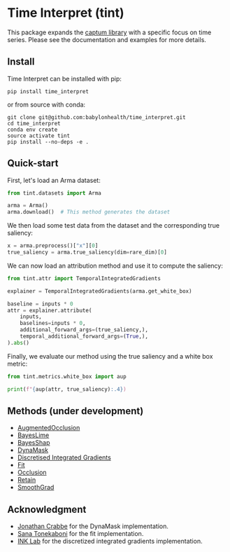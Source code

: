 # Time Interpret (tint)

This package expands the [captum library](https://captum.ai) with a specific 
focus on time series. Please see the documentation and examples for more details.

## Install

Time Interpret can be installed with pip:

```shell script
pip install time_interpret
```

or from source with conda:

```shell script
git clone git@github.com:babylonhealth/time_interpret.git
cd time_interpret
conda env create
source activate tint
pip install --no-deps -e .
```


## Quick-start

First, let's load an Arma dataset:

```python
from tint.datasets import Arma

arma = Arma()
arma.download()  # This method generates the dataset
```

We then load some test data from the dataset and the
corresponding true saliency:

```python
x = arma.preprocess()["x"][0]
true_saliency = arma.true_saliency(dim=rare_dim)[0]
```

We can now load an attribution method and use it to compute the saliency:

```python
from tint.attr import TemporalIntegratedGradients

explainer = TemporalIntegratedGradients(arma.get_white_box)

baseline = inputs * 0
attr = explainer.attribute(
    inputs,
    baselines=inputs * 0,
    additional_forward_args=(true_saliency,),
    temporal_additional_forward_args=(True,),
).abs()
```

Finally, we evaluate our method using the true saliency and a white box metric:

```python
from tint.metrics.white_box import aup

print(f"{aup(attr, true_saliency):.4})
```

## Methods (under development)

- [AugmentedOcclusion](https://arxiv.org/abs/2003.02821)
- [BayesLime](https://arxiv.org/pdf/2008.05030)
- [BayesShap](https://arxiv.org/pdf/2008.05030)
- [DynaMask](https://arxiv.org/pdf/2106.05303)
- [Discretised Integrated Gradients](https://arxiv.org/abs/2108.13654)
- [Fit](https://arxiv.org/abs/2003.02821)
- [Occlusion](https://arxiv.org/abs/1311.2901)
- [Retain](https://arxiv.org/pdf/1608.05745)
- [SmoothGrad](https://arxiv.org/abs/1810.03292)


## Acknowledgment
- [Jonathan Crabbe](https://github.com/JonathanCrabbe/Dynamask) for the DynaMask implementation.
- [Sana Tonekaboni](https://github.com/sanatonek/time_series_explainability/tree/master/TSX) for the fit implementation.
- [INK Lab](https://github.com/INK-USC/DIG) for the discretized integrated gradients implementation.